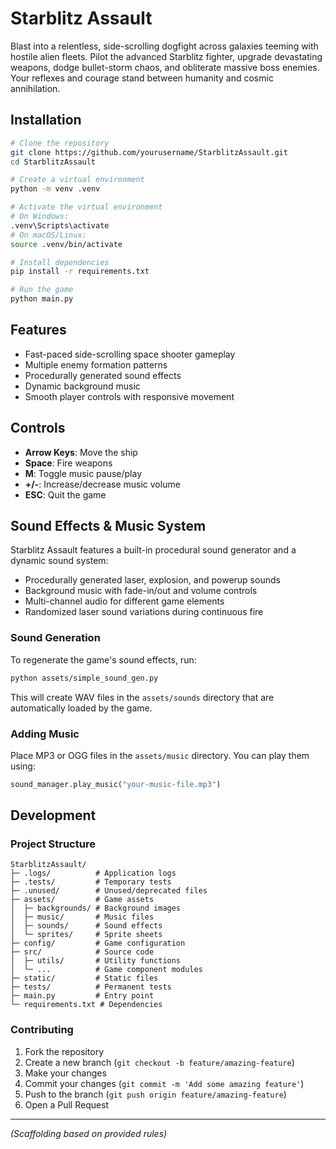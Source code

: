 # Starblitz Assault

Blast into a relentless, side-scrolling dogfight across galaxies teeming with hostile alien fleets. Pilot the advanced Starblitz fighter, upgrade devastating weapons, dodge bullet-storm chaos, and obliterate massive boss enemies. Your reflexes and courage stand between humanity and cosmic annihilation.

## Installation

```bash
# Clone the repository
git clone https://github.com/yourusername/StarblitzAssault.git
cd StarblitzAssault

# Create a virtual environment
python -m venv .venv

# Activate the virtual environment
# On Windows:
.venv\Scripts\activate
# On macOS/Linux:
source .venv/bin/activate

# Install dependencies
pip install -r requirements.txt

# Run the game
python main.py
```

## Features

- Fast-paced side-scrolling space shooter gameplay
- Multiple enemy formation patterns
- Procedurally generated sound effects
- Dynamic background music
- Smooth player controls with responsive movement

## Controls

- **Arrow Keys**: Move the ship
- **Space**: Fire weapons
- **M**: Toggle music pause/play
- **+/-**: Increase/decrease music volume
- **ESC**: Quit the game

## Sound Effects & Music System

Starblitz Assault features a built-in procedural sound generator and a dynamic sound system:

- Procedurally generated laser, explosion, and powerup sounds
- Background music with fade-in/out and volume controls
- Multi-channel audio for different game elements
- Randomized laser sound variations during continuous fire

### Sound Generation

To regenerate the game's sound effects, run:

```bash
python assets/simple_sound_gen.py
```

This will create WAV files in the `assets/sounds` directory that are automatically loaded by the game.

### Adding Music

Place MP3 or OGG files in the `assets/music` directory. You can play them using:

```python
sound_manager.play_music("your-music-file.mp3")
```

## Development

### Project Structure

```
StarblitzAssault/
├─ .logs/          # Application logs
├─ .tests/         # Temporary tests
├─ .unused/        # Unused/deprecated files 
├─ assets/         # Game assets
│  ├─ backgrounds/ # Background images
│  ├─ music/       # Music files
│  ├─ sounds/      # Sound effects
│  └─ sprites/     # Sprite sheets
├─ config/         # Game configuration
├─ src/            # Source code
│  ├─ utils/       # Utility functions
│  └─ ...          # Game component modules
├─ static/         # Static files
├─ tests/          # Permanent tests
├─ main.py         # Entry point
└─ requirements.txt # Dependencies
```

### Contributing

1. Fork the repository
2. Create a new branch (`git checkout -b feature/amazing-feature`)
3. Make your changes
4. Commit your changes (`git commit -m 'Add some amazing feature'`)
5. Push to the branch (`git push origin feature/amazing-feature`)
6. Open a Pull Request

---
*(Scaffolding based on provided rules)*
